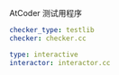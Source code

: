 AtCoder 测试用程序

```yaml
checker_type: testlib
checker: checker.cc
```

```yaml
type: interactive
interactor: interactor.cc
```
